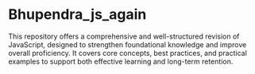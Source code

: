 # Bhupendra_js_again
This repository offers a comprehensive and well-structured revision of JavaScript, designed to strengthen foundational knowledge and improve overall proficiency. It covers core concepts, best practices, and practical examples to support both effective learning and long-term retention.
